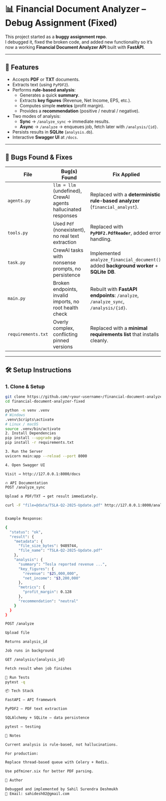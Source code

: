# 📊 Financial Document Analyzer – Debug Assignment (Fixed)

This project started as a **buggy assignment repo**.  
I debugged it, fixed the broken code, and added new functionality so it’s now a working **Financial Document Analyzer API** built with **FastAPI**.

---

## 🚀 Features
- Accepts **PDF** or **TXT** documents.
- Extracts text (using `PyPDF2`).
- Performs **rule-based analysis**:
  - Generates a quick **summary**.
  - Extracts **key figures** (Revenue, Net Income, EPS, etc.).
  - Computes simple **metrics** (profit margin).
  - Provides a **recommendation** (positive / neutral / negative).
- Two modes of analysis:
  - **Sync** → `/analyze_sync` → immediate results.
  - **Async** → `/analyze` → enqueues job, fetch later with `/analysis/{id}`.
- Persists results in **SQLite** (`analysis.db`).
- Interactive **Swagger UI** at `/docs`.

---

## 🐞 Bugs Found & Fixes

| File | Bug(s) Found | Fix Applied |
|------|--------------|-------------|
| `agents.py` | `llm = llm` (undefined), CrewAI agents hallucinated responses | Replaced with a **deterministic rule-based analyzer** (`financial_analyst`). |
| `tools.py` | Used `Pdf` (nonexistent), no real text extraction | Replaced with **`PyPDF2.PdfReader`**, added error handling. |
| `task.py` | CrewAI tasks with nonsense prompts, no persistence | Implemented `analyze_financial_document()`, added **background worker** + **SQLite DB**. |
| `main.py` | Broken endpoints, invalid imports, no root health check | Rebuilt with **FastAPI endpoints**: `/analyze`, `/analyze_sync`, `/analysis/{id}`. |
| `requirements.txt` | Overly complex, conflicting pinned versions | Replaced with a **minimal requirements list** that installs cleanly. |

---

## 🛠️ Setup Instructions

### 1. Clone & Setup
```bash
git clone https://github.com/<your-username>/financial-document-analyzer-fixed.git
cd financial-document-analyzer-fixed

python -m venv .venv
# Windows
.venv\Scripts\activate
# Linux / macOS
source .venv/bin/activate
2. Install Dependencies
pip install --upgrade pip
pip install -r requirements.txt

3. Run the Server
uvicorn main:app --reload --port 8000

4. Open Swagger UI

Visit → http://127.0.0.1:8000/docs

🔥 API Documentation
POST /analyze_sync

Upload a PDF/TXT → get result immediately.

curl -F "file=@data/TSLA-Q2-2025-Update.pdf" http://127.0.0.1:8000/analyze_sync


Example Response:

{
  "status": "ok",
  "result": {
    "metadata": {
      "file_size_bytes": 9489744,
      "file_name": "TSLA-Q2-2025-Update.pdf"
    },
    "analysis": {
      "summary": "Tesla reported revenue ...",
      "key_figures": {
        "revenue": "$25,000,000",
        "net_income": "$3,200,000"
      },
      "metrics": {
        "profit_margin": 0.128
      },
      "recommendation": "neutral"
    }
  }
}

POST /analyze

Upload file

Returns analysis_id

Job runs in background

GET /analysis/{analysis_id}

Fetch result when job finishes

🧪 Run Tests
pytest -q

📦 Tech Stack

FastAPI – API framework

PyPDF2 – PDF text extraction

SQLAlchemy + SQLite – data persistence

pytest – testing

📌 Notes

Current analysis is rule-based, not hallucinations.

For production:

Replace thread-based queue with Celery + Redis.

Use pdfminer.six for better PDF parsing.

🙋 Author

Debugged and implemented by Sahil Surendra Deshmukh
📧 Email: sahidesh02@gmail.com
